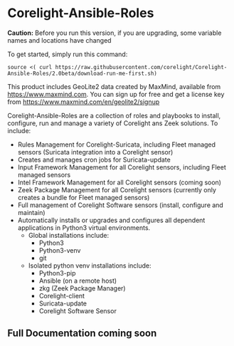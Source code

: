 # Corelight-Ansible-Roles

**Caution:** Before you run this version, if you are upgrading, some variable names and locations have changed

To get started, simply run this command:

```source <( curl https://raw.githubusercontent.com/corelight/Corelight-Ansible-Roles/2.0beta/download-run-me-first.sh)```

This product includes GeoLite2 data created by MaxMind, available from <https://www.maxmind.com>.
You can sign up for free and get a license key from <https://www.maxmind.com/en/geolite2/signup>

Corelight-Ansible-Roles are a collection of roles and playbooks to install, configure, run and manage a variety of Corelight ans Zeek solutions.  To include:

- Rules Management for Corelight-Suricata, including Fleet managed sensors (Suricata integration into a Corelight sensor)
- Creates and manages cron jobs for Suricata-update
- Input Framework Management for all Corelight sensors, including Fleet managed sensors
- Intel Framework Management for all Corelight sensors (coming soon)
- Zeek Package Management for all Corelight sensors (currently only creates a bundle for Fleet managed sensors)
- Full management of Corelight Software sensors (install, configure and maintain)
- Automatically installs or upgrades and configures all dependent applications in Python3 virtual environments.
  - Global installations include:
    - Python3
    - Python3-venv
    - git
  - Isolated python venv installations include:
    - Python3-pip
    - Ansible (on a remote host)
    - zkg (Zeek Package Manager)
    - Corelight-client
    - Suricata-update
    - Corelight Software Sensor

## Full Documentation coming soon

